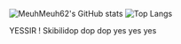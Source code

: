 ![MeuhMeuh62's GitHub stats](https://github-readme-stats.vercel.app/api?username=meuhmeuh62&show_icons=true&theme=transparent)
![Top Langs](https://github-readme-stats.vercel.app/api/top-langs/?username=meuhmeuh62&layout=compact)

YESSIR !
Skibilidop dop dop yes yes yes
